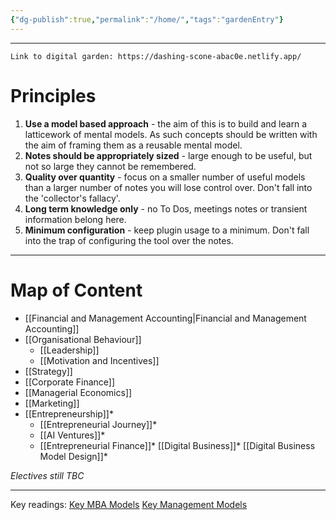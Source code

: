 ```yaml
---
{"dg-publish":true,"permalink":"/home/","tags":"gardenEntry"}
---
```

---
```
Link to digital garden: https://dashing-scone-abac0e.netlify.app/
```

# Principles

1. **Use a model based approach** - the aim of this is to build and learn a latticework of mental models. As such concepts should be written with the aim of framing them as a reusable mental model. 
2. **Notes should be appropriately sized** - large enough to be useful, but not so large they cannot be remembered.
3. **Quality over quantity** - focus on a smaller number of useful models than a larger number of notes you will lose control over. Don't fall into the 'collector's fallacy'.
4. **Long term knowledge only** - no To Dos, meetings notes or transient information belong here.
5. **Minimum configuration** - keep plugin usage to a minimum. Don't fall into the trap of configuring the tool over the notes. 
---
# Map of Content

- [[Financial and Management Accounting|Financial and Management Accounting]]
- [[Organisational Behaviour]]
	- [[Leadership]]
	- [[Motivation and Incentives]]
- [[Strategy]]
- [[Corporate Finance]]
- [[Managerial Economics]]
- [[Marketing]]
- [[Entrepreneurship]]*
	- [[Entrepreneurial Journey]]*
	- [[AI Ventures]]*
	- [[Entrepreneurial Finance]]*
[[Digital Business]]*
[[Digital Business Model Design]]*

*Electives still TBC*

---
Key readings:
[Key MBA Models](https://learning.oreilly.com/library/view/key-mba-models/9781292016856/)
[Key Management Models](https://learning.oreilly.com/search/?query=models%20management&extended_publisher_data=true&highlight=true&include_assessments=false&include_case_studies=true&include_courses=true&include_playlists=true&include_collections=true&include_notebooks=true&include_sandboxes=true&include_scenarios=true&is_academic_institution_account=false&source=user&sort=relevance&facet_json=true&json_facets=true&page=0&include_facets=true&include_practice_exams=true)
